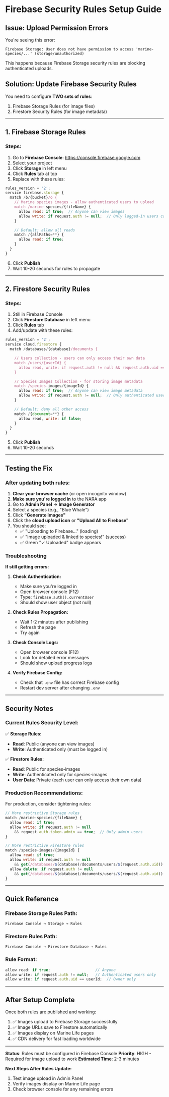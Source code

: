 # Firebase Security Rules Setup Guide

## Issue: Upload Permission Errors

You're seeing this error:
```
Firebase Storage: User does not have permission to access 'marine-species/...' (storage/unauthorized)
```

This happens because Firebase Storage security rules are blocking authenticated uploads.

## Solution: Update Firebase Security Rules

You need to configure **TWO sets of rules**:
1. Firebase Storage Rules (for image files)
2. Firestore Security Rules (for image metadata)

---

## 1. Firebase Storage Rules

### Steps:
1. Go to **Firebase Console**: https://console.firebase.google.com
2. Select your project
3. Click **Storage** in left menu
4. Click **Rules** tab at top
5. Replace with these rules:

```javascript
rules_version = '2';
service firebase.storage {
  match /b/{bucket}/o {
    // Marine species images - allow authenticated users to upload
    match /marine-species/{fileName} {
      allow read: if true;  // Anyone can view images
      allow write: if request.auth != null;  // Only logged-in users can upload
    }

    // Default: allow all reads
    match /{allPaths=**} {
      allow read: if true;
    }
  }
}
```

6. Click **Publish**
7. Wait 10-20 seconds for rules to propagate

---

## 2. Firestore Security Rules

### Steps:
1. Still in Firebase Console
2. Click **Firestore Database** in left menu
3. Click **Rules** tab
4. Add/update with these rules:

```javascript
rules_version = '2';
service cloud.firestore {
  match /databases/{database}/documents {

    // Users collection - users can only access their own data
    match /users/{userId} {
      allow read, write: if request.auth != null && request.auth.uid == userId;
    }

    // Species Images Collection - for storing image metadata
    match /species-images/{imageId} {
      allow read: if true;  // Anyone can view image metadata
      allow write: if request.auth != null;  // Only authenticated users can add images
    }

    // Default: deny all other access
    match /{document=**} {
      allow read, write: if false;
    }
  }
}
```

5. Click **Publish**
6. Wait 10-20 seconds

---

## Testing the Fix

### After updating both rules:

1. **Clear your browser cache** (or open incognito window)
2. **Make sure you're logged in** to the NARA app
3. Go to **Admin Panel** → **Image Generator**
4. Select a species (e.g., "Blue Whale")
5. Click **"Generate Images"**
6. Click the **cloud upload icon** or **"Upload All to Firebase"**
7. You should see:
   - ✅ "Uploading to Firebase..." (loading)
   - ✅ "Image uploaded & linked to species!" (success)
   - ✅ Green "✓ Uploaded" badge appears

### Troubleshooting

**If still getting errors:**

1. **Check Authentication:**
   - Make sure you're logged in
   - Open browser console (F12)
   - Type: `firebase.auth().currentUser`
   - Should show user object (not null)

2. **Check Rules Propagation:**
   - Wait 1-2 minutes after publishing
   - Refresh the page
   - Try again

3. **Check Console Logs:**
   - Open browser console (F12)
   - Look for detailed error messages
   - Should show upload progress logs

4. **Verify Firebase Config:**
   - Check that `.env` file has correct Firebase config
   - Restart dev server after changing `.env`

---

## Security Notes

### Current Rules Security Level:

✅ **Storage Rules:**
- **Read**: Public (anyone can view images)
- **Write**: Authenticated only (must be logged in)

✅ **Firestore Rules:**
- **Read**: Public for species-images
- **Write**: Authenticated only for species-images
- **User Data**: Private (each user can only access their own data)

### Production Recommendations:

For production, consider tightening rules:

```javascript
// More restrictive Storage rules
match /marine-species/{fileName} {
  allow read: if true;
  allow write: if request.auth != null
    && request.auth.token.admin == true;  // Only admin users
}

// More restrictive Firestore rules
match /species-images/{imageId} {
  allow read: if true;
  allow write: if request.auth != null
    && get(/databases/$(database)/documents/users/$(request.auth.uid)).data.role == 'admin';
  allow delete: if request.auth != null
    && get(/databases/$(database)/documents/users/$(request.auth.uid)).data.role == 'admin';
}
```

---

## Quick Reference

### Firebase Storage Rules Path:
```
Firebase Console → Storage → Rules
```

### Firestore Rules Path:
```
Firebase Console → Firestore Database → Rules
```

### Rule Format:
```javascript
allow read: if true;                    // Anyone
allow write: if request.auth != null;   // Authenticated users only
allow write: if request.auth.uid == userId;  // Owner only
```

---

## After Setup Complete

Once both rules are published and working:

1. ✅ Images upload to Firebase Storage successfully
2. ✅ Image URLs save to Firestore automatically
3. ✅ Images display on Marine Life pages
4. ✅ CDN delivery for fast loading worldwide

---

**Status**: Rules must be configured in Firebase Console
**Priority**: HIGH - Required for image upload to work
**Estimated Time**: 2-3 minutes

**Next Steps After Rules Update:**
1. Test image upload in Admin Panel
2. Verify images display on Marine Life page
3. Check browser console for any remaining errors
